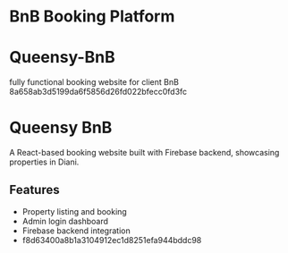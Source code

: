 
# BnB Booking Platform

# Queensy-BnB
fully functional booking website for client BnB
8a658ab3d5199da6f5856d26fd022bfecc0fd3fc
# Queensy BnB

A React-based booking website built with Firebase backend, showcasing properties in Diani.

## Features
- Property listing and booking
- Admin login dashboard
- Firebase backend integration
- f8d63400a8b1a3104912ec1d8251efa944bddc98
